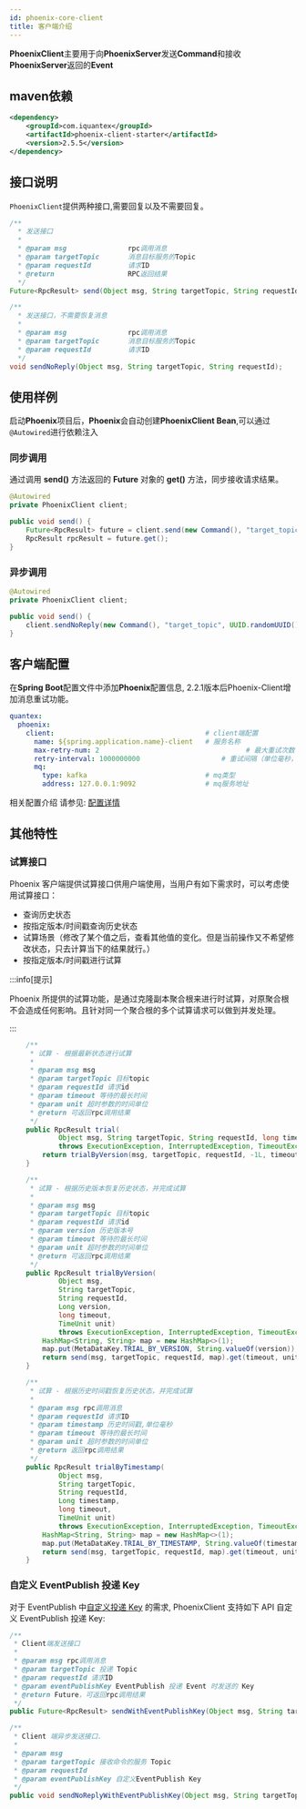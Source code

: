 ```yaml
---
id: phoenix-core-client
title: 客户端介绍
---
```


**PhoenixClient**主要用于向**PhoenixServer**发送**Command**和接收**PhoenixServer**返回的**Event**

## maven依赖

```xml
<dependency>
    <groupId>com.iquantex</groupId>
    <artifactId>phoenix-client-starter</artifactId>
    <version>2.5.5</version>
</dependency>
```

## 接口说明

`PhoenixClient`提供两种接口,需要回复以及不需要回复。

```java
/**
  * 发送接口
  *
  * @param msg               rpc调用消息
  * @param targetTopic       消息目标服务的Topic
  * @param requestId         请求ID
  * @return                  RPC返回结果
  */
Future<RpcResult> send(Object msg, String targetTopic, String requestId);

/**
  * 发送接口，不需要恢复消息
  *
  * @param msg               rpc调用消息
  * @param targetTopic       消息目标服务的Topic
  * @param requestId         请求ID
  */
void sendNoReply(Object msg, String targetTopic, String requestId);
```

## 使用样例

启动**Phoenix**项目后，**Phoenix**会自动创建**PhoenixClient Bean**,可以通过`@Autowired`进行依赖注入

### 同步调用

通过调用 **send()** 方法返回的 **Future** 对象的 **get()** 方法，同步接收请求结果。

```java
@Autowired
private PhoenixClient client;

public void send() {
    Future<RpcResult> future = client.send(new Command(), "target_topic", UUID.randomUUID());
    RpcResult rpcResult = future.get();
}
```

### 异步调用

```java
@Autowired
private PhoenixClient client;

public void send() {
    client.sendNoReply(new Command(), "target_topic", UUID.randomUUID());
}
```

## 客户端配置

在**Spring Boot**配置文件中添加**Phoenix**配置信息, 2.2.1版本后Phoenix-Client增加消息重试功能。

```yaml
quantex:
  phoenix:
    client:                                     # client端配置
      name: ${spring.application.name}-client   # 服务名称
      max-retry-num: 2						              # 最大重试次数
      retry-interval: 1000000000		          	# 重试间隔（单位毫秒，默认10s）
      mq:
        type: kafka                             # mq类型
        address: 127.0.0.1:9092                 # mq服务地址 
```

相关配置介绍 请参见: [配置详情](./phoenix-core-config)

## 其他特性

### 试算接口

Phoenix 客户端提供试算接口供用户端使用，当用户有如下需求时，可以考虑使用试算接口：

- 查询历史状态
- 按指定版本/时间戳查询历史状态
- 试算场景（修改了某个值之后，查看其他值的变化。但是当前操作又不希望修改状态，只去计算当下的结果就行。）
- 按指定版本/时间戳进行试算

:::info[提示]

Phoenix 所提供的试算功能，是通过克隆副本聚合根来进行时试算，对原聚合根不会造成任何影响。且针对同一个聚合根的多个试算请求可以做到并发处理。

:::

```java
    /**
     * 试算 - 根据最新状态进行试算
     *
     * @param msg msg
     * @param targetTopic 目标topic
     * @param requestId 请求id
     * @param timeout 等待的最长时间
     * @param unit 超时参数的时间单位
     * @return 可返回rpc调用结果
     */
    public RpcResult trial(
            Object msg, String targetTopic, String requestId, long timeout, TimeUnit unit)
            throws ExecutionException, InterruptedException, TimeoutException {
        return trialByVersion(msg, targetTopic, requestId, -1L, timeout, unit);
    }

    /**
     * 试算 - 根据历史版本恢复历史状态，并完成试算
     *
     * @param msg msg
     * @param targetTopic 目标topic
     * @param requestId 请求id
     * @param version 历史版本号
     * @param timeout 等待的最长时间
     * @param unit 超时参数的时间单位
     * @return 可返回rpc调用结果
     */
    public RpcResult trialByVersion(
            Object msg,
            String targetTopic,
            String requestId,
            Long version,
            long timeout,
            TimeUnit unit)
            throws ExecutionException, InterruptedException, TimeoutException {
        HashMap<String, String> map = new HashMap<>(1);
        map.put(MetaDataKey.TRIAL_BY_VERSION, String.valueOf(version));
        return send(msg, targetTopic, requestId, map).get(timeout, unit);
    }

    /**
     * 试算 - 根据历史时间戳恢复历史状态，并完成试算
     *
     * @param msg rpc调用消息
     * @param requestId 请求ID
     * @param timestamp 历史时间戳,单位毫秒
     * @param timeout 等待的最长时间
     * @param unit 超时参数的时间单位
     * @return 返回rpc调用结果
     */
    public RpcResult trialByTimestamp(
            Object msg,
            String targetTopic,
            String requestId,
            Long timestamp,
            long timeout,
            TimeUnit unit)
            throws ExecutionException, InterruptedException, TimeoutException {
        HashMap<String, String> map = new HashMap<>(1);
        map.put(MetaDataKey.TRIAL_BY_TIMESTAMP, String.valueOf(timestamp));
        return send(msg, targetTopic, requestId, map).get(timeout, unit);
    }
```

### 自定义 EventPublish 投递 Key

对于 EventPublish 中[<u>自定义投递 Key</u>](../04-phoenix-event-publish/03-integration.md#自定义投递-key) 的需求, PhoenixClient 支持如下 API 自定义 EventPublish 投递 Key:

```java
/**
 * Client端发送接口
 *
 * @param msg rpc调用消息
 * @param targetTopic 投递 Topic
 * @param requestId 请求ID
 * @param eventPublishKey EventPublish 投递 Event 时发送的 Key
 * @return Future，可返回rpc调用结果
 */
public Future<RpcResult> sendWithEventPublishKey(Object msg, String targetTopic, String requestId, String eventPublishKey);

/**
 * Client 端异步发送接口.
 *
 * @param msg
 * @param targetTopic 接收命令的服务 Topic
 * @param requestId
 * @param eventPublishKey 自定义EventPublish Key
 */
public void sendNoReplyWithEventPublishKey(Object msg, String targetTopic, String requestId, String eventPublishKey);
```